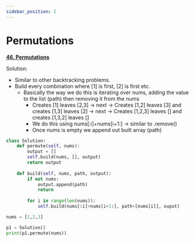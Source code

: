 ```yaml
---
sidebar_position: 2
---
```


# Permutations

**[46. Permutations](https://leetcode.com/problems/permutations/)**

Solution:
 - Similar to other backtracking problems.
 - Build every combination where [1] is first, [2] is first etc.
    - Basically the way we do this is iterating over nums, adding the value to the list (path) then removing it from the nums
        - Creates [1] leaves [2,3] -> next -> Creates [1,2] leaves [3] and creates [1,3] leaves [2] -> next -> Creates [1,2,3] leaves [] and creates [1,3,2] leaves []
        - We do this using nums[:i]+nums[i+1:] -> similar to .remove() 
        - Once nums is empty we append out built array (path)

```python title="Output: [[1,2,3],[1,3,2],[2,1,3],[2,3,1],[3,1,2],[3,2,1]]"
class Solution:
    def permute(self, nums):
        output = []
        self.build(nums, [], output)
        return output
    
    def build(self, nums, path, output):
        if not nums:
            output.append(path)
            return
        
        for i in range(len(nums)):
            self.build(nums[:i]+nums[i+1:], path+[nums[i]], ouput)

nums = [1,2,3]

p1 = Solution()
print(p1.permute(nums))
```
